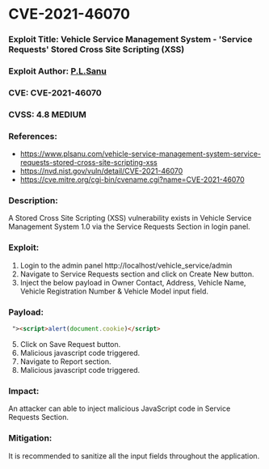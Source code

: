 # CVE-2021-46070

### Exploit Title: Vehicle Service Management System - 'Service Requests' Stored Cross Site Scripting (XSS)
### Exploit Author: <a href="https://www.plsanu.com">P.L.Sanu</a>
### CVE: CVE-2021-46070
### CVSS: 4.8 MEDIUM
### References: 
- https://www.plsanu.com/vehicle-service-management-system-service-requests-stored-cross-site-scripting-xss
- https://nvd.nist.gov/vuln/detail/CVE-2021-46070
- https://cve.mitre.org/cgi-bin/cvename.cgi?name=CVE-2021-46070

### Description:
A Stored Cross Site Scripting (XSS) vulnerability exists in Vehicle Service Management System 1.0 via the Service Requests Section in login panel.

### Exploit:
1. Login to the admin panel http://localhost/vehicle_service/admin
2. Navigate to Service Requests section and click on Create New button. 
3. Inject the below payload in Owner Contact, Address, Vehicle Name, Vehicle Registration Number & Vehicle Model input field.

### Payload:
```html
 "><script>alert(document.cookie)</script>
```

5. Click on Save Request button.
6. Malicious javascript code triggered.
7. Navigate to Report section.
8. Malicious javascript code triggered.

### Impact:
An attacker can able to inject malicious JavaScript code in Service Requests Section.

### Mitigation:
It is recommended to sanitize all the input fields throughout the application.
